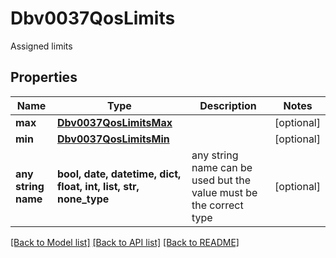 # Dbv0037QosLimits

Assigned limits

## Properties
Name | Type | Description | Notes
------------ | ------------- | ------------- | -------------
**max** | [**Dbv0037QosLimitsMax**](Dbv0037QosLimitsMax.md) |  | [optional] 
**min** | [**Dbv0037QosLimitsMin**](Dbv0037QosLimitsMin.md) |  | [optional] 
**any string name** | **bool, date, datetime, dict, float, int, list, str, none_type** | any string name can be used but the value must be the correct type | [optional]

[[Back to Model list]](../README.md#documentation-for-models) [[Back to API list]](../README.md#documentation-for-api-endpoints) [[Back to README]](../README.md)


